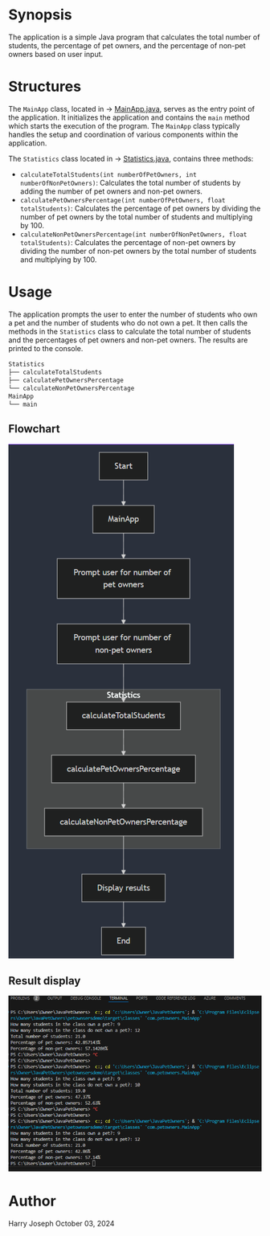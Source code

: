 # Synopsis

The application is a simple Java program that calculates the total number of students, the percentage of pet owners, and the percentage of non-pet owners based on user input.

# Structures

The `MainApp` class, located in -> [MainApp.java](src/main/java/com/petowners/MainApp.java), serves as the entry point of the application. It initializes the application and contains the `main` method which starts the execution of the program. The `MainApp` class typically handles the setup and coordination of various components within the application.

The `Statistics` class  located in -> [Statistics.java](src/main/java/com/petowners/Statistics.java), contains three methods:
- `calculateTotalStudents(int numberOfPetOwners, int numberOfNonPetOwners)`: Calculates the total number of students by adding the number of pet owners and non-pet owners.
- `calculatePetOwnersPercentage(int numberOfPetOwners, float totalStudents)`: Calculates the percentage of pet owners by dividing the number of pet owners by the total number of students and multiplying by 100.
- `calculateNonPetOwnersPercentage(int numberOfNonPetOwners, float totalStudents)`: Calculates the percentage of non-pet owners by dividing the number of non-pet owners by the total number of students and multiplying by 100.

# Usage

The application prompts the user to enter the number of students who own a pet and the number of students who do not own a pet. It then calls the methods in the `Statistics` class to calculate the total number of students and the percentages of pet owners and non-pet owners. The results are printed to the console.

```
Statistics
├── calculateTotalStudents
├── calculatePetOwnersPercentage
└── calculateNonPetOwnersPercentage
MainApp
└── main
```

## Flowchart

![Java Pet & NonPetowner Flowchart](petownsersdemo/src/main/resources/images/Pet_NonPetownerFlow.png)

## Result display

![Pet & NonPetowner Output](petownsersdemo/src/main/resources/images/JavaPetOwners.png)

# Author
Harry Joseph October 03, 2024